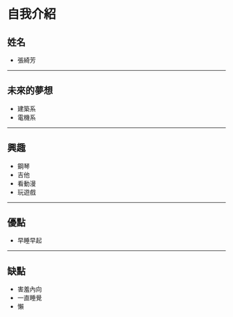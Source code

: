 # 自我介紹

## 姓名
- 張綺芳
---
## 未來的夢想
- 建築系
- 電機系
---
## 興趣
- 鋼琴
- 吉他
- 看動漫
- 玩遊戲
---
## 優點
- 早睡早起
---
## 缺點
- 害羞內向
- 一直睡覺
- 懶
